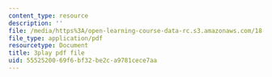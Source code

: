 ```yaml
---
content_type: resource
description: ''
file: /media/https%3A/open-learning-course-data-rc.s3.amazonaws.com/18-03sc-differential-equations-fall-2011/5552520069f6bf32be2ca9781cece7aa_X5-ucBtneVM.pdf
file_type: application/pdf
resourcetype: Document
title: 3play pdf file
uid: 55525200-69f6-bf32-be2c-a9781cece7aa
---
```


